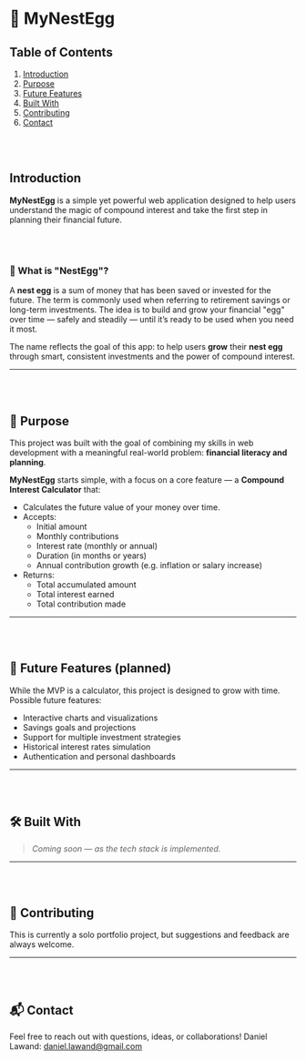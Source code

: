 # 🥚 MyNestEgg

## Table of Contents
1. [Introduction](#mynestegg)
2. [Purpose](#purpose)
3. [Future Features](#future_features)
4. [Built With](#built_with)
5. [Contributing](#contributing)
6. [Contact](#contact)


<br><br>
<a name="mynestegg"></a>
## Introduction
**MyNestEgg** is a simple yet powerful web application designed to help users understand the magic of compound interest and take the first step in planning their financial future.


<br><br>
<a name="nestegg"></a>
### 📌 What is "NestEgg"?

A **nest egg** is a sum of money that has been saved or invested for the future. The term is commonly used when referring to retirement savings or long-term investments. The idea is to build and grow your financial "egg" over time — safely and steadily — until it’s ready to be used when you need it most.

The name reflects the goal of this app: to help users **grow** their **nest egg** through smart, consistent investments and the power of compound interest.

---
<br><br>
<a name="purpose"></a>
## 🎯 Purpose

This project was built with the goal of combining my skills in web development with a meaningful real-world problem: **financial literacy and planning**.

**MyNestEgg** starts simple, with a focus on a core feature — a **Compound Interest Calculator** that:

- Calculates the future value of your money over time.
- Accepts:
  - Initial amount
  - Monthly contributions
  - Interest rate (monthly or annual)
  - Duration (in months or years)
  - Annual contribution growth (e.g. inflation or salary increase)
- Returns:
  - Total accumulated amount
  - Total interest earned
  - Total contribution made

---
<br><br>
<a name="future_features"></a>
## 🚧 Future Features (planned)

While the MVP is a calculator, this project is designed to grow with time. Possible future features:

- Interactive charts and visualizations
- Savings goals and projections
- Support for multiple investment strategies
- Historical interest rates simulation
- Authentication and personal dashboards

---
<br><br>
<a name="built_with"></a>
## 🛠️ Built With

> *Coming soon — as the tech stack is implemented.*

---
<br><br>
<a name="contributing"></a>
## 🤝 Contributing

This is currently a solo portfolio project, but suggestions and feedback are always welcome.

---
<br><br>
<a name="contact"></a>
## 📬 Contact

Feel free to reach out with questions, ideas, or collaborations!
Daniel Lawand: daniel.lawand@gmail.com

